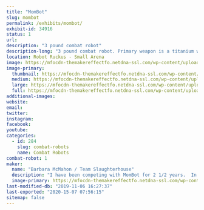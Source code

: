 ```yaml
---
title: "MomBot"
slug: mombot
permalink: /exhibits/mombot/
exhibit-id: 34916
status: 1
url: 
description: "3 pound combat robot"
description-long: "3 pound combat robot. Primary weapon is a titanium wedge or hardened steel wedgelets.  Body is composed of UHMW with aluminum top and bottom plates.  Color is purple (unless I change it)."
location: Robot Ruckus - Small Arena
image: https://mfocdn-themakereffectfo.netdna-ssl.com/wp-content/uploads/2018/08/MomBot_2017-1024x764.jpg
image-primary:
  thumbnail: https://mfocdn-themakereffectfo.netdna-ssl.com/wp-content/uploads/2018/08/MomBot_2017-150x150.jpg
  medium: https://mfocdn-themakereffectfo.netdna-ssl.com/wp-content/uploads/2018/08/MomBot_2017-300x224.jpg
  large: https://mfocdn-themakereffectfo.netdna-ssl.com/wp-content/uploads/2018/08/MomBot_2017-1024x764.jpg
  full: https://mfocdn-themakereffectfo.netdna-ssl.com/wp-content/uploads/2018/08/MomBot_2017.jpg
additional-images:
website: 
email: 
twitter: 
instagram: 
facebook: 
youtube: 
categories:
  - id: 284
    slug: combat-robots
    name: Combat Robots
combat-robot: 1
maker:
  name: "Barbara McMahon / Team Slaughterhouse"
  description: "I have been competing with MomBot for 2 1/2 years.  In June, I won the beetleweight class at Robot Rebellion 2.2 at DARC.  My son Ian has been a combat robot builder for over 15 years."
  image-primary: https://mfocdn-themakereffectfo.netdna-ssl.com/wp-content/uploads/2018/08/IMG_20180811_174719-221x300.jpg
last-modified-db: "2019-11-06 16:27:37"
last-exported: "2020-15-07 07:56:15"
sitemap: false
---
```


